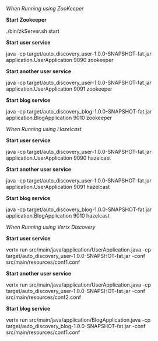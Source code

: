 *When Running using ZooKeeper*

**Start Zookeeper**

./bin/zkServer.sh start

**Start user service**

java -cp target/auto_discovery_user-1.0.0-SNAPSHOT-fat.jar application.UserApplication 9090 zookeeper

**Start another user service**

java -cp target/auto_discovery_user-1.0.0-SNAPSHOT-fat.jar application.UserApplication 9091 zookeeper

**Start blog service**

java -cp target/auto_discovery_blog-1.0.0-SNAPSHOT-fat.jar application.BlogApplication 9010 zookeeper



*When Running using Hazelcast*

**Start user service**

java -cp target/auto_discovery_user-1.0.0-SNAPSHOT-fat.jar application.UserApplication 9090 hazelcast

**Start another user service**

java -cp target/auto_discovery_user-1.0.0-SNAPSHOT-fat.jar application.UserApplication 9091 hazelcast

**Start blog service**

java -cp target/auto_discovery_blog-1.0.0-SNAPSHOT-fat.jar application.BlogApplication 9010 hazelcast



*When Running using Vertx Discovery*

**Start user service**

vertx run src/main/java/application/UserApplication.java -cp target/auto_discovery_user-1.0.0-SNAPSHOT-fat.jar -conf src/main/resources/conf1.conf

**Start another user service**

vertx run src/main/java/application/UserApplication.java -cp target/auto_discovery_user-1.0.0-SNAPSHOT-fat.jar -conf src/main/resources/conf2.conf

**Start blog service**

vertx run src/main/java/application/BlogApplication.java -cp target/auto_discovery_blog-1.0.0-SNAPSHOT-fat.jar -conf src/main/resources/conf1.conf